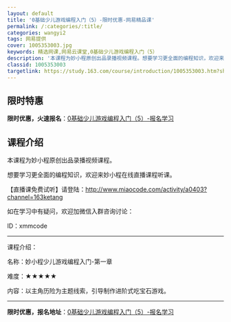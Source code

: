 ```yaml
---
layout: default
title: '0基础少儿游戏编程入门（5）-限时优惠-网易精品课'
permalink: /:categories/:title/
categories: wangyi2
tags: 网易提供
cover: 1005353003.jpg
keywords: 精选网课,网易云课堂,0基础少儿游戏编程入门（5）
description: '本课程为妙小程原创出品录播视频课程。想要学习更全面的编程知识，欢迎来妙小程在线直播课程听课。【直播课免费试听】请登陆：h'
classid: 1005353003
targetlink: https://study.163.com/course/introduction/1005353003.htm?share=1&shareId=1025206652&utm_campaign=share&utm_medium=iphoneShare&utm_source=&utm_u=1025206652
---
```


## 限时特惠

**限时优惠，火速报名**：[0基础少儿游戏编程入门（5）-报名学习](https://study.163.com/course/introduction/1005353003.htm?share=1&shareId=1025206652&utm_campaign=share&utm_medium=iphoneShare&utm_source=&utm_u=1025206652)

## 课程介绍

本课程为妙小程原创出品录播视频课程。

想要学习更全面的编程知识，欢迎来妙小程在线直播课程听课。

【直播课免费试听】请登陆：http://www.miaocode.com/activity/a0403?channel=163ketang

如在学习中有疑问，欢迎加微信入群咨询讨论：

ID：xmmcode

--------------------------------------------------------------------------------------

课程介绍：

名称：妙小程少儿游戏编程入门-第一章

难度：★★★★★

内容：以主角历险为主题线索，引导制作进阶式吃宝石游戏。

---------------------------------------------------------------------------------------

**限时优惠，报名地址**：[0基础少儿游戏编程入门（5）-报名学习](https://study.163.com/course/introduction/1005353003.htm?share=1&shareId=1025206652&utm_campaign=share&utm_medium=iphoneShare&utm_source=&utm_u=1025206652)


